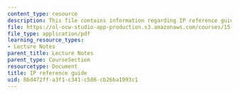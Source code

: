 ```yaml
---
content_type: resource
description: This file contains information regarding IP reference guide.
file: https://ol-ocw-studio-app-production.s3.amazonaws.com/courses/15-053-optimization-methods-in-management-science-spring-2013/86d472ffa3f1c341c586cb26ba1093c1_MIT15_053S13_iprefguide.pdf
file_type: application/pdf
learning_resource_types:
- Lecture Notes
parent_title: Lecture Notes
parent_type: CourseSection
resourcetype: Document
title: IP reference guide
uid: 86d472ff-a3f1-c341-c586-cb26ba1093c1
---
```

